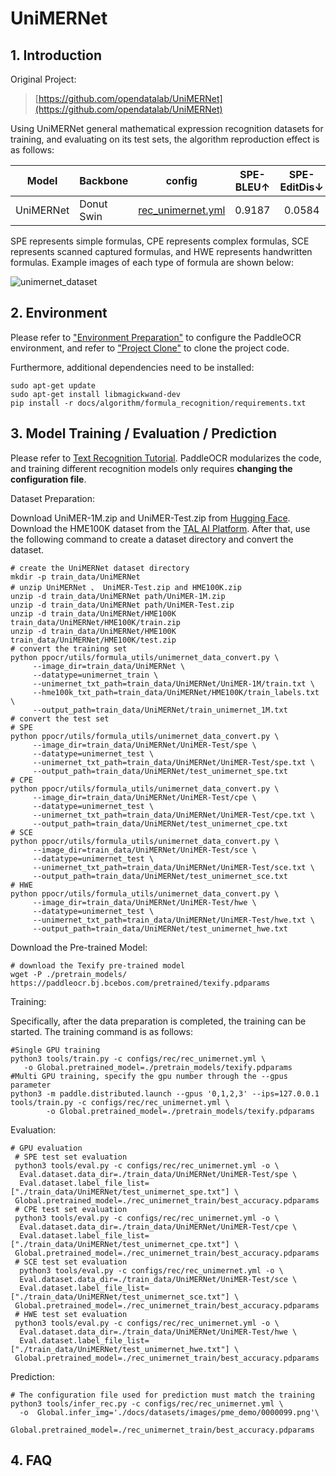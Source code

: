 # UniMERNet

## 1. Introduction

Original Project:
> [https://github.com/opendatalab/UniMERNet](https://github.com/opendatalab/UniMERNet)


Using UniMERNet general mathematical expression recognition datasets for training, and evaluating on its test sets, the algorithm reproduction effect is as follows:

| Model           | Backbone       | config                                                  | SPE-<br/>BLEU↑ | SPE-<br/>EditDis↓ | CPE-<br/>BLEU↑  |CPE-<br/>EditDis↓ | SCE-<br/>BLEU↑ | SCE-<br/>EditDis↓ | HWE-<br/>BLEU↑ | HWE-<br/>EditDis↓ | Download link |
|-----------|--------|---------------------------------------------------|:--------------:|:-----------------:|:----------:|:----------------:|:---------:|:-----------------:|:--------------:|:-----------------:|---|
| UniMERNet | Donut Swin | [rec_unimernet.yml](../../../configs/rec/rec_unimernet.yml) |     0.9187     |      0.0584       |  0.9252    |      0.0596      | 0.6068 |     0.2297        |   0.9157|     0.0546           |[trained model](https://paddleocr.bj.bcebos.com/contribution/rec_unimernet_train.tar)|

SPE represents simple formulas, CPE represents complex formulas, SCE represents scanned captured formulas, and HWE represents handwritten formulas. Example images of each type of formula are shown below:

![unimernet_dataset](https://github.com/user-attachments/assets/fb801a36-5614-4031-8585-700bd9f8fb2e)

## 2. Environment
Please refer to ["Environment Preparation"](../../ppocr/environment.en.md) to configure the PaddleOCR environment, and refer to ["Project Clone"](../../ppocr/blog/clone.en.md) to clone the project code.

Furthermore, additional dependencies need to be installed:
```shell
sudo apt-get update
sudo apt-get install libmagickwand-dev
pip install -r docs/algorithm/formula_recognition/requirements.txt
```

## 3. Model Training / Evaluation / Prediction

Please refer to [Text Recognition Tutorial](../../ppocr/model_train/recognition.en.md). PaddleOCR modularizes the code, and training different recognition models only requires **changing the configuration file**.


Dataset Preparation:

Download UniMER-1M.zip and UniMER-Test.zip from [Hugging Face]((https://huggingface.co/datasets/wanderkid/UniMER_Dataset/tree/main)). Download the HME100K dataset from the [TAL AI Platform](https://ai.100tal.com/dataset). After that, use the following command to create a dataset directory and convert the dataset.

```shell
# create the UniMERNet dataset directory
mkdir -p train_data/UniMERNet
# unzip UniMERNet 、 UniMER-Test.zip and HME100K.zip
unzip -d train_data/UniMERNet path/UniMER-1M.zip
unzip -d train_data/UniMERNet path/UniMER-Test.zip
unzip -d train_data/UniMERNet/HME100K train_data/UniMERNet/HME100K/train.zip
unzip -d train_data/UniMERNet/HME100K train_data/UniMERNet/HME100K/test.zip
# convert the training set 
python ppocr/utils/formula_utils/unimernet_data_convert.py \
     --image_dir=train_data/UniMERNet \
     --datatype=unimernet_train \
     --unimernet_txt_path=train_data/UniMERNet/UniMER-1M/train.txt \
     --hme100k_txt_path=train_data/UniMERNet/HME100K/train_labels.txt \
     --output_path=train_data/UniMERNet/train_unimernet_1M.txt
# convert the test set
# SPE
python ppocr/utils/formula_utils/unimernet_data_convert.py \
     --image_dir=train_data/UniMERNet/UniMER-Test/spe \
     --datatype=unimernet_test \
     --unimernet_txt_path=train_data/UniMERNet/UniMER-Test/spe.txt \
     --output_path=train_data/UniMERNet/test_unimernet_spe.txt
# CPE
python ppocr/utils/formula_utils/unimernet_data_convert.py \
     --image_dir=train_data/UniMERNet/UniMER-Test/cpe \
     --datatype=unimernet_test \
     --unimernet_txt_path=train_data/UniMERNet/UniMER-Test/cpe.txt \
     --output_path=train_data/UniMERNet/test_unimernet_cpe.txt
# SCE
python ppocr/utils/formula_utils/unimernet_data_convert.py \
     --image_dir=train_data/UniMERNet/UniMER-Test/sce \
     --datatype=unimernet_test \
     --unimernet_txt_path=train_data/UniMERNet/UniMER-Test/sce.txt \
     --output_path=train_data/UniMERNet/test_unimernet_sce.txt
# HWE
python ppocr/utils/formula_utils/unimernet_data_convert.py \
     --image_dir=train_data/UniMERNet/UniMER-Test/hwe \
     --datatype=unimernet_test \
     --unimernet_txt_path=train_data/UniMERNet/UniMER-Test/hwe.txt \
     --output_path=train_data/UniMERNet/test_unimernet_hwe.txt
```

Download the Pre-trained Model:

```shell
# download the Texify pre-trained model
wget -P ./pretrain_models/ https://paddleocr.bj.bcebos.com/pretrained/texify.pdparams
```

Training:

Specifically, after the data preparation is completed, the training can be started. The training command is as follows:

```shell
#Single GPU training 
python3 tools/train.py -c configs/rec/rec_unimernet.yml \
   -o Global.pretrained_model=./pretrain_models/texify.pdparams
#Multi GPU training, specify the gpu number through the --gpus parameter
python3 -m paddle.distributed.launch --gpus '0,1,2,3' --ips=127.0.0.1   tools/train.py -c configs/rec/rec_unimernet.yml \
        -o Global.pretrained_model=./pretrain_models/texify.pdparams
```

Evaluation:

```shell
# GPU evaluation
 # SPE test set evaluation
 python3 tools/eval.py -c configs/rec/rec_unimernet.yml -o \
  Eval.dataset.data_dir=./train_data/UniMERNet/UniMER-Test/spe \
  Eval.dataset.label_file_list=["./train_data/UniMERNet/test_unimernet_spe.txt"] \
 Global.pretrained_model=./rec_unimernet_train/best_accuracy.pdparams
 # CPE test set evaluation
 python3 tools/eval.py -c configs/rec/rec_unimernet.yml -o \
  Eval.dataset.data_dir=./train_data/UniMERNet/UniMER-Test/cpe \
  Eval.dataset.label_file_list=["./train_data/UniMERNet/test_unimernet_cpe.txt"] \
 Global.pretrained_model=./rec_unimernet_train/best_accuracy.pdparams
 # SCE test set evaluation
  python3 tools/eval.py -c configs/rec/rec_unimernet.yml -o \
  Eval.dataset.data_dir=./train_data/UniMERNet/UniMER-Test/sce \
  Eval.dataset.label_file_list=["./train_data/UniMERNet/test_unimernet_sce.txt"] \
 Global.pretrained_model=./rec_unimernet_train/best_accuracy.pdparams
 # HWE test set evaluation
 python3 tools/eval.py -c configs/rec/rec_unimernet.yml -o \
  Eval.dataset.data_dir=./train_data/UniMERNet/UniMER-Test/hwe \
  Eval.dataset.label_file_list=["./train_data/UniMERNet/test_unimernet_hwe.txt"] \
 Global.pretrained_model=./rec_unimernet_train/best_accuracy.pdparams

```

Prediction:

```shell
# The configuration file used for prediction must match the training
python3 tools/infer_rec.py -c configs/rec/rec_unimernet.yml \
  -o  Global.infer_img='./docs/datasets/images/pme_demo/0000099.png'\
   Global.pretrained_model=./rec_unimernet_train/best_accuracy.pdparams
```

## 4. FAQ
